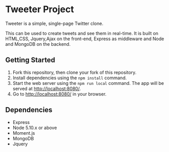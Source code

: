 # Tweeter Project

Tweeter is a simple, single-page Twitter clone.

This can be used to create tweets and see them in real-time. It is built on HTML,CSS,
Jquery,Ajax on the front-end, Express as middleware and Node and MongoDB on the backend.

## Getting Started

1. Fork this repository, then clone your fork of this repository.
2. Install dependencies using the `npm install` command.
3. Start the web server using the `npm run local` command. The app will be served at <http://localhost:8080/>.
4. Go to <http://localhost:8080/> in your browser.

## Dependencies

- Express
- Node 5.10.x or above
- Moment.js
- MongoDB
- Jquery

